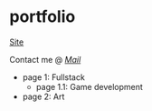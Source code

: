 # portfolio
[Site](https://ydkulks.github.io)

Contact me @ [*Mail*](mailto:ydkulks2@gmail.com)

- page 1: Fullstack
    - page 1.1: Game development
- page 2: Art

